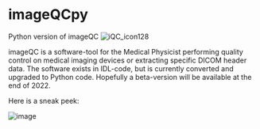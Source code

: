 # imageQCpy
Python version of imageQC
![iQC_icon128](https://user-images.githubusercontent.com/16964680/202555225-6e078d30-5ed3-4186-8693-90939754ae26.png)

imageQC is a software-tool for the Medical Physicist performing quality control on medical imaging devices or extracting specific DICOM header data. The software exists in IDL-code, but is currently converted and upgraded to Python code. Hopefully a beta-version will be available at the end of 2022.

Here is a sneak peek:

![image](https://user-images.githubusercontent.com/16964680/202554613-13be30f4-e159-4f3e-8667-f4bd7bed082b.png)
